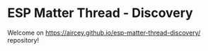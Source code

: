 # ESP Matter Thread - Discovery

Welcome on <https://aircey.github.io/esp-matter-thread-discovery/> repository!
